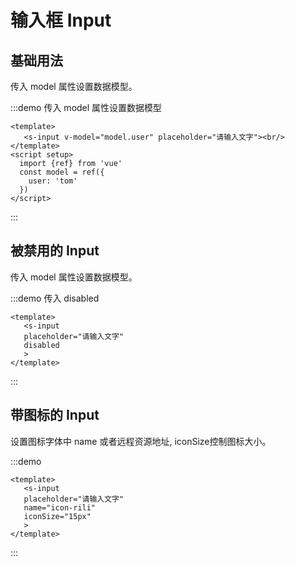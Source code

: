 # 输入框  Input

## 基础用法

传入 model 属性设置数据模型。

:::demo 传入 model 属性设置数据模型

```vue
<template>
   <s-input v-model="model.user" placeholder="请输入文字"><br/>
</template>
<script setup>
  import {ref} from 'vue'
  const model = ref({
    user: 'tom'
  })
</script>
```
:::

## 被禁用的 Input

传入 model 属性设置数据模型。

:::demo 传入 disabled

```vue
<template>
   <s-input 
   placeholder="请输入文字"
   disabled
   >
</template>

```
:::

## 带图标的 Input

设置图标字体中 name 或者远程资源地址, iconSize控制图标大小。

:::demo 

```vue
<template>
   <s-input 
   placeholder="请输入文字"
   name="icon-rili"
   iconSize="15px"
   >
</template>

```
:::
